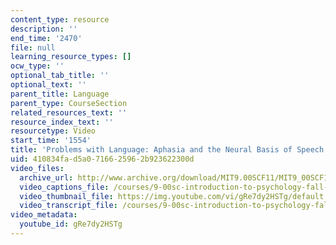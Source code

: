 ```yaml
---
content_type: resource
description: ''
end_time: '2470'
file: null
learning_resource_types: []
ocw_type: ''
optional_tab_title: ''
optional_text: ''
parent_title: Language
parent_type: CourseSection
related_resources_text: ''
resource_index_text: ''
resourcetype: Video
start_time: '1554'
title: 'Problems with Language: Aphasia and the Neural Basis of Speech'
uid: 410834fa-d5a0-7166-2596-2b923622300d
video_files:
  archive_url: http://www.archive.org/download/MIT9.00SCF11/MIT9_00SCF11_lec12_300k.mp4
  video_captions_file: /courses/9-00sc-introduction-to-psychology-fall-2011/702ed5a727705bf5b481a00ec63f650c_gRe7dy2HSTg.vtt
  video_thumbnail_file: https://img.youtube.com/vi/gRe7dy2HSTg/default.jpg
  video_transcript_file: /courses/9-00sc-introduction-to-psychology-fall-2011/1e308754d29c11cc98d6b66ca043233f_gRe7dy2HSTg.pdf
video_metadata:
  youtube_id: gRe7dy2HSTg
---
```

